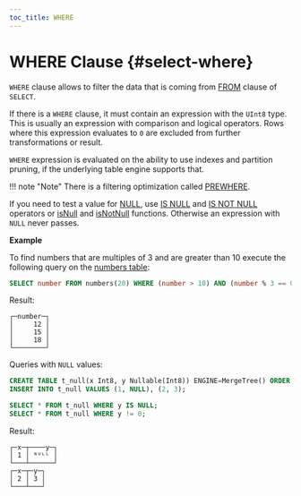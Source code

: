 ```yaml
---
toc_title: WHERE
---
```


# WHERE Clause {#select-where}

`WHERE` clause allows to filter the data that is coming from [FROM](../../../sql-reference/statements/select/from.md) clause of `SELECT`.

If there is a `WHERE` clause, it must contain an expression with the `UInt8` type. This is usually an expression with comparison and logical operators. Rows where this expression evaluates to `0` are excluded from further transformations or result.

`WHERE` expression is evaluated on the ability to use indexes and partition pruning, if the underlying table engine supports that.

!!! note "Note"
    There is a filtering optimization called [PREWHERE](../../../sql-reference/statements/select/prewhere.md).

If you need to test a value for [NULL](../../../sql-reference/syntax.md#null-literal), use [IS NULL](../../operators/index.md#operator-is-null) and [IS NOT NULL](../../operators/index.md#is-not-null) operators or [isNull](../../../sql-reference/functions/functions-for-nulls.md#isnull) and [isNotNull](../../../sql-reference/functions/functions-for-nulls.md#isnotnull) functions.
Otherwise an expression with `NULL` never passes.

**Example**

To find numbers that are multiples of 3 and are greater than 10 execute the following query on the [numbers table](../../../sql-reference/table-functions/numbers.md):

``` sql
SELECT number FROM numbers(20) WHERE (number > 10) AND (number % 3 == 0);
```

Result:

``` text
┌─number─┐
│     12 │
│     15 │
│     18 │
└────────┘
```

Queries with `NULL` values:

``` sql
CREATE TABLE t_null(x Int8, y Nullable(Int8)) ENGINE=MergeTree() ORDER BY x;
INSERT INTO t_null VALUES (1, NULL), (2, 3);

SELECT * FROM t_null WHERE y IS NULL;
SELECT * FROM t_null WHERE y != 0;
```

Result:

``` text
┌─x─┬────y─┐
│ 1 │ ᴺᵁᴸᴸ │
└───┴──────┘
┌─x─┬─y─┐
│ 2 │ 3 │
└───┴───┘
```

